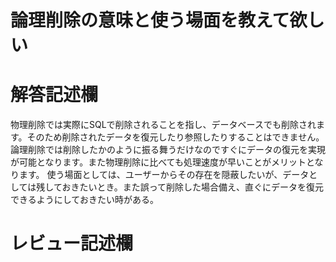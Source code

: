 # 論理削除の意味と使う場面を教えて欲しい
# 解答記述欄
物理削除では実際にSQLで削除されることを指し、データベースでも削除されます。そのため削除されたデータを復元したり参照したりすることはできません。論理削除では削除したかのように振る舞うだけなのですぐにデータの復元を実現が可能となります。また物理削除に比べても処理速度が早いことがメリットとなります。
使う場面としては、ユーザーからその存在を隠蔽したいが、データとしては残しておきたいとき。また誤って削除した場合備え、直ぐにデータを復元できるようにしておきたい時がある。


# レビュー記述欄